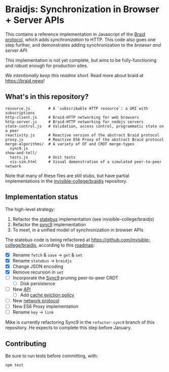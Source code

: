 # Braidjs: Synchronization in Browser + Server APIs

This contains a reference implementation in Javascript of the
[Braid protocol](https://github.com/braid-work/ietf-braid-draft), which adds
*synchronization* to HTTP.  This code also goes one step further, and
demonstrates adding synchronization to the *browser and server API*.

This implementation is not yet complete, but aims to be fully-functioning and
robust enough for production sites.

*We intentionally keep this readme short.* Read more about braid at https://braid.news!


## What's in this repository?

```
resource.js        # A `subscribable HTTP resource`: a URI with subscriptions
http-client.js     # Braid-HTTP networking for web browsers
http-server.js     # Braid-HTTP networking for nodejs servers
state-control.js   # Validation, access control, programmatic state on a peer
reactivity.js      # Reactive version of the abstract Braid protocol
proxy.js           # Reactive ES6 Proxy of the abstract Braid protocol
merge-algorithms/  # A variety of OT and CRDT merge-types
  sync9.js
show-and-tell/
  tests.js         # Unit tests
  vis-sim.html     # Visual demonstration of a simulated peer-to-peer network
```

Note that many of these files are still stubs, but have partial
implementations in the
[invisible-college/braidjs](https://github.com/invisible-college/braidjs)
repository.

## Implementation status

The high-level strategy:

1. Refactor the [statebus](https://stateb.us) implementation (see invisible-college/braidjs)
2. Refactor the [sync9](https://braid.news/sync9) implementation
3. To meet, in a unified model of synchronization in browser APIs

The statebus code is being refactored at
https://github.com/invisible-college/braidjs, according to this
[roadmap](https://braid.news/roadmap):

- [x] Rename `fetch` & `save` -> `get` & `set`
- [x] Rename `statebus` -> `braidjs`
- [x] Change JSON encoding
- [x] Remove recursion in `set`
- [ ] Incorporate the [Sync9](https://braid.news/sync9/performance) pruning peer-to-peer CRDT
  - [ ] Disk persistence
- [ ] New [API](https://braid.news/roadmap/new-api)
  - [ ] Add [cache eviction policy](https://en.wikipedia.org/wiki/Cache_replacement_policies#Most_recently_used_(MRU))
- [ ] New [network protocol](https://braid.news/protocol)
- [ ] New ES6 Proxy implementation
- [ ] Rename `key` -> `link`

Mike is currently refactoring Sync9 in the `refactor-sync9` branch of this
repository.  He expects to complete this step before January.

## Contributing

Be sure to run tests before committing, with:

```
npm test
```
